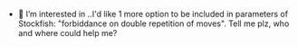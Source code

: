 - 👋 I’m interested in ..I'd like  1 more option to be included in parameters of Stockfish: "forbiddance on double repetition of moves". Tell me plz, who and where could help me?

